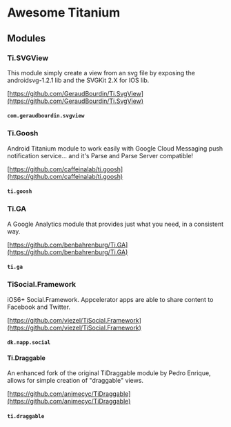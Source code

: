 # Awesome Titanium

## Modules

### Ti.SVGView

This module simply create a view from an svg file by exposing the androidsvg-1.2.1 lib and the SVGKit 2.X for IOS lib.

[https://github.com/GeraudBourdin/Ti.SvgView](https://github.com/GeraudBourdin/Ti.SvgView)

#### `com.geraudbourdin.svgview`

### Ti.Goosh

Android Titanium module to work easily with Google Cloud Messaging push notification service... and it's Parse and Parse Server compatible!

[https://github.com/caffeinalab/ti.goosh](https://github.com/caffeinalab/ti.goosh)

#### `ti.goosh`

### Ti.GA

A Google Analytics module that provides just what you need, in a consistent way.

[https://github.com/benbahrenburg/Ti.GA](https://github.com/benbahrenburg/Ti.GA)

#### `ti.ga`

### TiSocial.Framework

iOS6+ Social.Framework. Appcelerator apps are able to share content to Facebook and Twitter.

[https://github.com/viezel/TiSocial.Framework](https://github.com/viezel/TiSocial.Framework)

#### `dk.napp.social`

#### Ti.Draggable

An enhanced fork of the original TiDraggable module by Pedro Enrique, allows for simple creation of "draggable" views.

[https://github.com/animecyc/TiDraggable](https://github.com/animecyc/TiDraggable)

#### `ti.draggable`